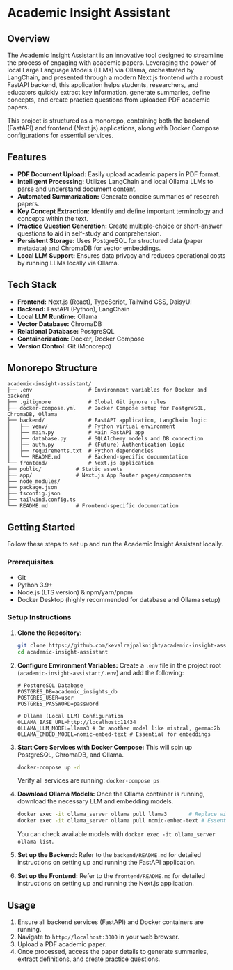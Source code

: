 # Academic Insight Assistant

## Overview

The Academic Insight Assistant is an innovative tool designed to streamline the process of engaging with academic papers. Leveraging the power of local Large Language Models (LLMs) via Ollama, orchestrated by LangChain, and presented through a modern Next.js frontend with a robust FastAPI backend, this application helps students, researchers, and educators quickly extract key information, generate summaries, define concepts, and create practice questions from uploaded PDF academic papers.

This project is structured as a monorepo, containing both the backend (FastAPI) and frontend (Next.js) applications, along with Docker Compose configurations for essential services.

## Features

* **PDF Document Upload:** Easily upload academic papers in PDF format.
* **Intelligent Processing:** Utilizes LangChain and local Ollama LLMs to parse and understand document content.
* **Automated Summarization:** Generate concise summaries of research papers.
* **Key Concept Extraction:** Identify and define important terminology and concepts within the text.
* **Practice Question Generation:** Create multiple-choice or short-answer questions to aid in self-study and comprehension.
* **Persistent Storage:** Uses PostgreSQL for structured data (paper metadata) and ChromaDB for vector embeddings.
* **Local LLM Support:** Ensures data privacy and reduces operational costs by running LLMs locally via Ollama.

## Tech Stack

* **Frontend:** Next.js (React), TypeScript, Tailwind CSS, DaisyUI
* **Backend:** FastAPI (Python), LangChain
* **Local LLM Runtime:** Ollama
* **Vector Database:** ChromaDB
* **Relational Database:** PostgreSQL
* **Containerization:** Docker, Docker Compose
* **Version Control:** Git (Monorepo)

## Monorepo Structure
```
academic-insight-assistant/
├── .env                  # Environment variables for Docker and backend
├── .gitignore            # Global Git ignore rules
├── docker-compose.yml    # Docker Compose setup for PostgreSQL, ChromaDB, Ollama
├── backend/              # FastAPI application, LangChain logic
│   ├── venv/             # Python virtual environment
│   ├── main.py           # Main FastAPI app
│   ├── database.py       # SQLAlchemy models and DB connection
│   ├── auth.py           # (Future) Authentication logic
│   ├── requirements.txt  # Python dependencies
│   └── README.md         # Backend-specific documentation
└── frontend/             # Next.js application
├── public/           # Static assets
├── app/              # Next.js App Router pages/components
├── node_modules/
├── package.json
├── tsconfig.json
├── tailwind.config.ts
└── README.md         # Frontend-specific documentation
```

## Getting Started

Follow these steps to set up and run the Academic Insight Assistant locally.

### Prerequisites

* Git
* Python 3.9+
* Node.js (LTS version) & npm/yarn/pnpm
* Docker Desktop (highly recommended for database and Ollama setup)

### Setup Instructions

1.  **Clone the Repository:**
    ```bash
    git clone https://github.com/kevalrajpalknight/academic-insight-assistant.git
    cd academic-insight-assistant
    ```

2.  **Configure Environment Variables:**
    Create a `.env` file in the project root (`academic-insight-assistant/.env`) and add the following:
    ```env
    # PostgreSQL Database
    POSTGRES_DB=academic_insights_db
    POSTGRES_USER=user
    POSTGRES_PASSWORD=password

    # Ollama (Local LLM) Configuration
    OLLAMA_BASE_URL=http://localhost:11434
    OLLAMA_LLM_MODEL=llama3 # Or another model like mistral, gemma:2b
    OLLAMA_EMBED_MODEL=nomic-embed-text # Essential for embeddings
    ```

3.  **Start Core Services with Docker Compose:**
    This will spin up PostgreSQL, ChromaDB, and Ollama.
    ```bash
    docker-compose up -d
    ```
    Verify all services are running: `docker-compose ps`

4.  **Download Ollama Models:**
    Once the Ollama container is running, download the necessary LLM and embedding models.
    ```bash
    docker exec -it ollama_server ollama pull llama3       # Replace with your chosen LLM
    docker exec -it ollama_server ollama pull nomic-embed-text # Essential for embeddings
    ```
    You can check available models with `docker exec -it ollama_server ollama list`.

5.  **Set up the Backend:**
    Refer to the `backend/README.md` for detailed instructions on setting up and running the FastAPI application.

6.  **Set up the Frontend:**
    Refer to the `frontend/README.md` for detailed instructions on setting up and running the Next.js application.

## Usage

1.  Ensure all backend services (FastAPI) and Docker containers are running.
2.  Navigate to `http://localhost:3000` in your web browser.
3.  Upload a PDF academic paper.
4.  Once processed, access the paper details to generate summaries, extract definitions, and create practice questions.
